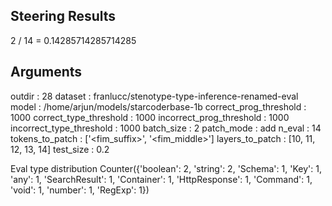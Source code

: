 ## Steering Results
2 / 14 = 0.14285714285714285
## Arguments
outdir : 28
dataset : franlucc/stenotype-type-inference-renamed-eval
model : /home/arjun/models/starcoderbase-1b
correct_prog_threshold : 1000
correct_type_threshold : 1000
incorrect_prog_threshold : 1000
incorrect_type_threshold : 1000
batch_size : 2
patch_mode : add
n_eval : 14
tokens_to_patch : ['<fim_suffix>', '<fim_middle>']
layers_to_patch : [10, 11, 12, 13, 14]
test_size : 0.2

Eval type distribution
Counter({'boolean': 2, 'string': 2, 'Schema': 1, 'Key': 1, 'any': 1, 'SearchResult': 1, 'Container': 1, 'HttpResponse': 1, 'Command': 1, 'void': 1, 'number': 1, 'RegExp': 1})